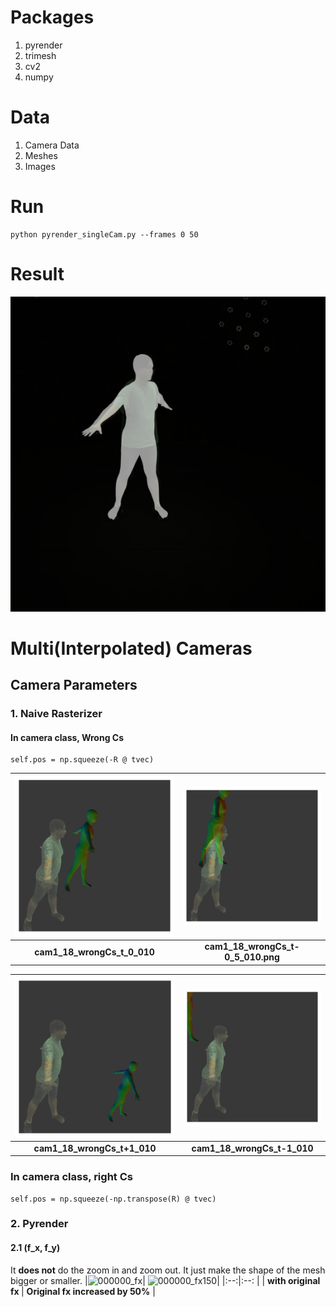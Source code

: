 # Packages
1. pyrender
2. trimesh
3. cv2 
4. numpy

# Data
1. Camera Data
2. Meshes
3. Images 

# Run 
```
python pyrender_singleCam.py --frames 0 50
```
# Result 
![overlaySmpl_gtImage](000000.png)

# Multi(Interpolated) Cameras

## Camera Parameters
### 1. Naive Rasterizer
#### In camera class, **Wrong Cs**
```
self.pos = np.squeeze(-R @ tvec)
```

| ![cam1_18_wrongCs_t_0_010.png](images_diffCamConf/cam1_18_wrongCs_t_0_010.png)| ![cam1_18_wrongCs_t-0_5_010.png](images_diffCamConf/cam1_18_wrongCs_t-0_5_010.png)   |
|:--:|:--: |
| <b> cam1_18_wrongCs_t_0_010</b>|  <b>cam1_18_wrongCs_t-0_5_010.png</b>  |

|![cam1_18_wrongCs_t+1_010.png](images_diffCamConf/cam1_18_wrongCs_t+1_010.png)|  ![cam1_18_wrongCs_t-1_010.png](images_diffCamConf/cam1_18_wrongCs_t-1_010.png)|
|:--:|:--: |
| <b>cam1_18_wrongCs_t+1_010 </b>  |  <b>cam1_18_wrongCs_t-1_010</b>   |

### In camera class, **right Cs**
```
self.pos = np.squeeze(-np.transpose(R) @ tvec)
```



### 2. Pyrender
#### 2.1 (f_x, f_y)
It **does not** do the zoom in and zoom out. It just make the shape of the mesh bigger or smaller.
|![000000_fx](pyrender_diffCamConf/000000_fx.png)|  ![000000_fx150](pyrender_diffCamConf/000000_fx150.png)|
|:--:|:--: |
| <b>with original fx </b>  |  <b>Original fx increased by 50%</b>   |
